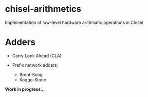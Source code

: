 # chisel-arithmetics
Implementation of low-level hardware arithmatic operations in Chisel


Adders
======
- Carry Look Ahead (CLA)

- Prefix network adders:
    - Brent-Kung
    - Kogge-Stone

**Work in progress...**
